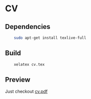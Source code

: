 # CV

## Dependencies

```sh
    sudo apt-get install texlive-full
```

## Build

```sh
    xelatex cv.tex
```

## Preview

Just checkout [cv.pdf](cv.pdf)

